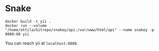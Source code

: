 # Snake

```
docker build -t yii .
docker run --volume "/home/attila/Gitrepo/snakey/api:/var/www/html/api" --name snakey -p 8080:80 yii
```

You can reach yii at `localhost:8080`.

